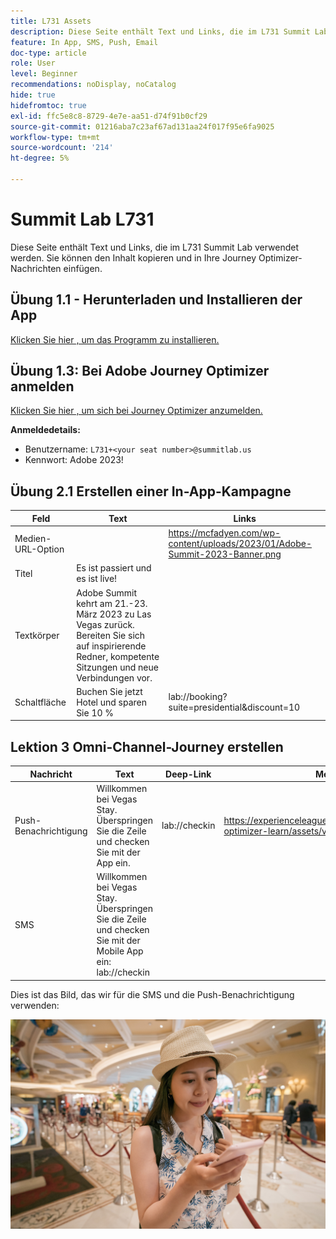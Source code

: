 ```yaml
---
title: L731 Assets
description: Diese Seite enthält Text und Links, die im L731 Summit Lab verwendet werden.
feature: In App, SMS, Push, Email
doc-type: article
role: User
level: Beginner
recommendations: noDisplay, noCatalog
hide: true
hidefromtoc: true
exl-id: ffc5e8c8-8729-4e7e-aa51-d74f91b0cf29
source-git-commit: 01216aba7c23af67ad131aa24f017f95e6fa9025
workflow-type: tm+mt
source-wordcount: '214'
ht-degree: 5%

---
```


# Summit Lab L731

Diese Seite enthält Text und Links, die im L731 Summit Lab verwendet werden. Sie können den Inhalt kopieren und in Ihre Journey Optimizer-Nachrichten einfügen.

## Übung 1.1 - Herunterladen und Installieren der App

[Klicken Sie hier , um das Programm zu installieren.](https://testflight.apple.com/join/H0N5iWvW)

## Übung 1.3: Bei Adobe Journey Optimizer anmelden

[Klicken Sie hier , um sich bei Journey Optimizer anzumelden.](https://experience.adobe.com/#/@techmarketingdemos/sname:summit-2023-ajo-lab/journey-optimizer/home)

**Anmeldedetails:**

* Benutzername: `L731+<your seat number>@summitlab.us`
* Kennwort: Adobe 2023!


## Übung 2.1 Erstellen einer In-App-Kampagne

| Feld | Text | Links |
|----|----|----|
| Medien-URL-Option |  | https://mcfadyen.com/wp-content/uploads/2023/01/Adobe-Summit-2023-Banner.png |
| Titel | Es ist passiert und es ist live! |  |
| Textkörper | Adobe Summit kehrt am 21.-23. März 2023 zu Las Vegas zurück. Bereiten Sie sich auf inspirierende Redner, kompetente Sitzungen und neue Verbindungen vor. |  |
| Schaltfläche | Buchen Sie jetzt Hotel und sparen Sie 10 % | lab://booking?suite=presidential&amp;discount=10 |



## Lektion 3 Omni-Channel-Journey erstellen

| Nachricht | Text | Deep-Link | Medien |
|----|----|----|----|
| Push-Benachrichtigung | Willkommen bei Vegas Stay. Überspringen Sie die Zeile und checken Sie mit der App ein. | lab://checkin | https://experienceleague.adobe.com/docs/journey-optimizer-learn/assets/vegas_online_check_in.jpg |
| SMS | Willkommen bei Vegas Stay. Überspringen Sie die Zeile und checken Sie mit der Mobile App ein: lab://checkin |  |


Dies ist das Bild, das wir für die SMS und die Push-Benachrichtigung verwenden:

![Online-Check-in](/help/assets/vegas_online_check_in.jpg)
